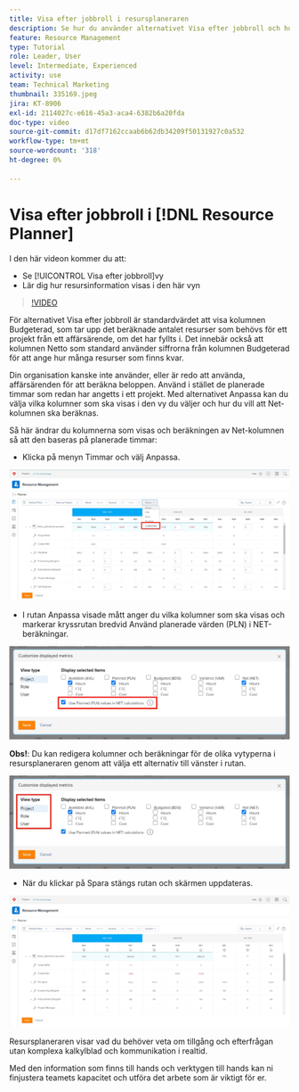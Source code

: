 ```yaml
---
title: Visa efter jobbroll i resursplaneraren
description: Se hur du använder alternativet Visa efter jobbroll och hur resursinformation visas i den här vyn.
feature: Resource Management
type: Tutorial
role: Leader, User
level: Intermediate, Experienced
activity: use
team: Technical Marketing
thumbnail: 335169.jpeg
jira: KT-8906
exl-id: 2114027c-e616-45a3-aca4-6382b6a20fda
doc-type: video
source-git-commit: d17df7162ccaab6b62db34209f50131927c0a532
workflow-type: tm+mt
source-wordcount: '318'
ht-degree: 0%

---
```


# Visa efter jobbroll i [!DNL Resource Planner]

I den här videon kommer du att:

* Se [!UICONTROL Visa efter jobbroll]vy
* Lär dig hur resursinformation visas i den här vyn


>[!VIDEO](https://video.tv.adobe.com/v/335169/?quality=12&learn=on&enablevpops)

För alternativet Visa efter jobbroll är standardvärdet att visa kolumnen Budgeterad, som tar upp det beräknade antalet resurser som behövs för ett projekt från ett affärsärende, om det har fyllts i. Det innebär också att kolumnen Netto som standard använder siffrorna från kolumnen Budgeterad för att ange hur många resurser som finns kvar.

Din organisation kanske inte använder, eller är redo att använda, affärsärenden för att beräkna beloppen. Använd i stället de planerade timmar som redan har angetts i ett projekt. Med alternativet Anpassa kan du välja vilka kolumner som ska visas i den vy du väljer och hur du vill att Net-kolumnen ska beräknas.

Så här ändrar du kolumnerna som visas och beräkningen av Net-kolumnen så att den baseras på planerade timmar:

* Klicka på menyn Timmar och välj Anpassa.

![Anpassa alternativ i listruta](assets/NetHours01.png)

* I rutan Anpassa visade mått anger du vilka kolumner som ska visas och markerar kryssrutan bredvid Använd planerade värden (PLN) i NET-beräkningar.

![Använd planerade värden i alternativet NET-beräkningar](assets/NetHours02.png)

**Obs!**: Du kan redigera kolumner och beräkningar för de olika vytyperna i resursplaneraren genom att välja ett alternativ till vänster i rutan.

![Visa typalternativ](assets/NetHours03.jpg)

* När du klickar på Spara stängs rutan och skärmen uppdateras.

![Resursplaneringsverktyget](assets/NetHours04.jpg)

Resursplaneraren visar vad du behöver veta om tillgång och efterfrågan utan komplexa kalkylblad och kommunikation i realtid.

Med den information som finns till hands och verktygen till hands kan ni finjustera teamets kapacitet och utföra det arbete som är viktigt för er.
